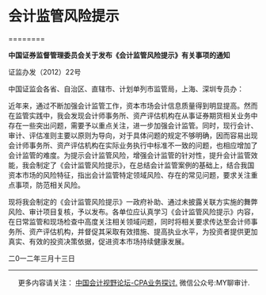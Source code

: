 ﻿# 会计监管风险提示
========

  

**中国证券监督管理委员会关于发布《会计监管风险提示》有关事项的通知**

证监办发（2012）22号

中国证监会各省、自治区、直辖市、计划单列市监管局，上海、深圳专员办：

近年来，通过不断加强会计监管工作，资本市场会计信息质量得到明显提高。然而在监管实践中，我会发现会计师事务所、资产评估机构在从事证券期货相关业务中存在一些突出问题，需要予以重点关注，进一步加强会计监管。同时，现行会计、审计、评估准则主要以原则为导向，对于具体问题的规定不够明确，因而容易出现会计师事务所、资产评估机构在实际业务执行中标准不一致的问题，也相应增加了会计监管的难度。为提示会计监管风险，增强会计监管的针对性，提升会计监管效能，我会制定了《会计监管风险提示》，在总结会计监管案例的基础上，结合我国资本市场的风险特征，指出会计监管特定领域风险、存在的常见问题，要求关注重点事项，防范相关风险。

现将我会制定的《会计监管风险提示》一政府补助、通过未披露关联方实施的舞弊风险、审计项目复核，予以发布。各单位应认真学习《会计监管风险提示》内容，在日常监管和现场检查中高度关注相关领域问题，同时将相关要求传达至会计师事务所、资产评估机构，并督促其采取有效措施、提高执业水平，为投资者提供更加真实、有效的投资决策依据，促进资本市场持续健康发展。

二0一二年三月十三日

* * *

     更多内容请关注： [中国会计视野论坛-CPA业务探讨.](https://bbs.esnai.com/thread-5354530-1-3.html) 微信公众号:MY聊审计.